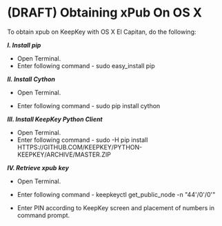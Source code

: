 # (DRAFT) Obtaining xPub On OS X

To obtain xpub on KeepKey with OS X El Capitan, do the following:  
  
_**I. Install pip**_  
  
- Open Terminal.  
- Enter following command - sudo easy_install pip

_**II. Install Cython**_  
  
- Open Terminal.

- Enter following command - sudo pip install cython  
  
_**III. Install KeepKey Python Client**_  
  
- Open Terminal.  
- Enter following command - sudo -H pip install  HTTPS://GITHUB.COM/KEEPKEY/PYTHON-KEEPKEY/ARCHIVE/MASTER.ZIP

_**IV. Retrieve xpub**_ _**key**_  
  
- Open Terminal.

- Enter following command - keepkeyctl get_public_node -n "44'/0'/0'"

- Enter PIN according to KeepKey screen and placement of numbers in command prompt.